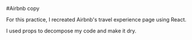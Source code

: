 #Airbnb copy

For this practice, I recreated Airbnb's travel experience page using React.

I used props to decompose my code and make it dry. 
